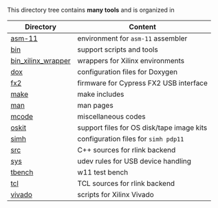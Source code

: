This directory tree contains **many tools** and is organized in

| Directory | Content |
| --------- | ------- |
| [asm-11](asm-11) | environment for `asm-11` assembler |
| [bin](bin)       | support scripts and tools |
| [bin_xilinx_wrapper](bin_xilinx_wrapper) | wrappers for Xilinx environments |
| [dox](dox)       | configuration files for Doxygen |
| [fx2](fx2)       | firmware for Cypress FX2 USB interface |
| [make](make)     | make includes |
| [man](man)       | man pages |
| [mcode](mcode)   | miscellaneous codes |
| [oskit](oskit)   | support files for OS disk/tape image kits |
| [simh](simh)     | configuration files for `simh pdp11` |
| [src](src)       | C++ sources for rlink backend |
| [sys](sys)       | udev rules for USB device handling |
| [tbench](tbench) | w11 test bench |
| [tcl](tcl)       | TCL sources for rlink backend |
| [vivado](vivado) | scripts for Xilinx Vivado |

